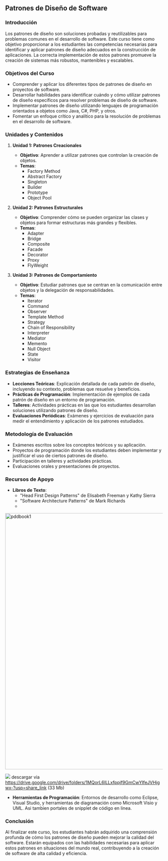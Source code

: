 


## Patrones de Diseño de Software

### Introducción
Los patrones de diseño son soluciones probadas y reutilizables para problemas comunes en el desarrollo de software. Este curso tiene como objetivo proporcionar a los estudiantes las competencias necesarias para identificar y aplicar patrones de diseño adecuados en la construcción de aplicaciones. La correcta implementación de estos patrones promueve la creación de sistemas más robustos, mantenibles y escalables.

### Objetivos del Curso
- Comprender y aplicar los diferentes tipos de patrones de diseño en proyectos de software.
- Desarrollar habilidades para identificar cuándo y cómo utilizar patrones de diseño específicos para resolver problemas de diseño de software.
- Implementar patrones de diseño utilizando lenguajes de programación orientados a objetos como Java, C#, PHP, y otros.
- Fomentar un enfoque crítico y analítico para la resolución de problemas en el desarrollo de software.

### Unidades y Contenidos
1. **Unidad 1: Patrones Creacionales**
   - **Objetivo**: Aprender a utilizar patrones que controlan la creación de objetos.
   - **Temas**:
     - Factory Method
     - Abstract Factory
     - Singleton
     - Builder
     - Prototype
     - Object Pool

2. **Unidad 2: Patrones Estructurales**
   - **Objetivo**: Comprender cómo se pueden organizar las clases y objetos para formar estructuras más grandes y flexibles.
   - **Temas**:
     - Adapter
     - Bridge
     - Composite
     - Facade
     - Decorator
     - Proxy
     - FlyWeight

3. **Unidad 3: Patrones de Comportamiento**
   - **Objetivo**: Estudiar patrones que se centran en la comunicación entre objetos y la delegación de responsabilidades.
   - **Temas**:
     - Iterator
     - Command
     - Observer
     - Template Method
     - Strategy
     - Chain of Responsibility
     - Interpreter
     - Mediator
     - Memento
     - Null Object
     - State
     - Visitor

### Estrategias de Enseñanza
- **Lecciones Teóricas**: Explicación detallada de cada patrón de diseño, incluyendo su contexto, problemas que resuelve y beneficios.
- **Prácticas de Programación**: Implementación de ejemplos de cada patrón de diseño en un entorno de programación.
- **Talleres**: Actividades prácticas en las que los estudiantes desarrollan soluciones utilizando patrones de diseño.
- **Evaluaciones Periódicas**: Exámenes y ejercicios de evaluación para medir el entendimiento y aplicación de los patrones estudiados.

### Metodología de Evaluación
- Exámenes escritos sobre los conceptos teóricos y su aplicación.
- Proyectos de programación donde los estudiantes deben implementar y justificar el uso de ciertos patrones de diseño.
- Participación en talleres y actividades prácticas.
- Evaluaciones orales y presentaciones de proyectos.

### Recursos de Apoyo
- **Libros de Texto**:
  - "Head First Design Patterns" de Elisabeth Freeman y Kathy Sierra
  - "Software Architecture Patterns" de Mark Richards
  - 
 <img width="816" alt="pddbook1" src="https://github.com/user-attachments/assets/1729ea4d-47bf-4c28-aeed-effe8b32510c">

![](<img width="816" alt="pddbook1" src="https://github.com/user-attachments/assets/bf960854-b3f3-402e-8016-b9b739d8ac6f">) descargar via https://drive.google.com/drive/folders/1MQorL6ILLxfppjf9GmCwYIfeJVHjgwx-?usp=share_link (33 Mb)


- **Herramientas de Programación**: Entornos de desarrollo como Eclipse, Visual Studio, y herramientas de diagramación como Microsoft Visio y UML. Asi tambien portales de snipplet de código en linea.

### Conclusión
Al finalizar este curso, los estudiantes habrán adquirido una comprensión profunda de cómo los patrones de diseño pueden mejorar la calidad del software. Estarán equipados con las habilidades necesarias para aplicar estos patrones en situaciones del mundo real, contribuyendo a la creación de software de alta calidad y eficiencia.

